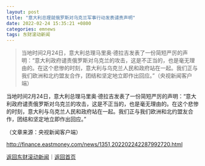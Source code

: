 ```yaml
---
layout: post
title: "意大利总理就俄罗斯对乌克兰军事行动发表谴责声明"
date: 2022-02-24 15:35:21 +0800
categories: emnews
tags: 东财滚动新闻
---
```

> 当地时间2月24日，意大利总理马里奥·德拉吉发表了一份简短严厉的声明：“意大利政府谴责俄罗斯对乌克兰的攻击，这是不正当的，也是毫无理由的。在这个悲惨的时刻，意大利与乌克兰人民和政府站在一起。我们正与我们欧洲和北约盟友合作，团结和坚定地立即作出回应。”（央视新闻客户端）

<p>当地时间2月24日，意大利总理马里奥·德拉吉发表了一份简短严厉的声明：“意大利政府谴责俄罗斯对乌克兰的攻击，这是不正当的，也是毫无理由的。在这个悲惨的时刻，意大利与乌克兰人民和政府站在一起。我们正与我们欧洲和北约盟友合作，团结和坚定地立即作出回应。”</p><p class="em_media">（文章来源：央视新闻客户端）</p>

<http://finance.eastmoney.com/news/1351,202202242287992720.html>

[返回东财滚动新闻](//finews.withounder.com/emnews/)｜[返回首页](//finews.withounder.com/)